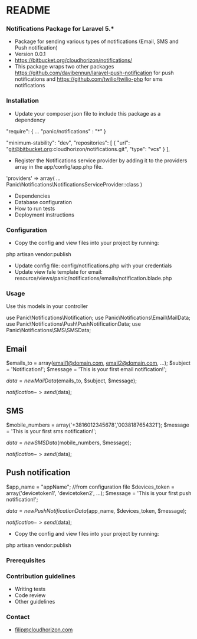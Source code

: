 # README #


### Notifications Package for Laravel 5.* ###

* Package for sending various types of notifications (Email, SMS and Push notification)
* Version 0.0.1
* https://bitbucket.org/cloudhorizon/notifications/
* This package wraps two other packages https://github.com/davibennun/laravel-push-notification for push notifications and https://github.com/twilio/twilio-php for sms notifications

### Installation ###

* Update your composer.json file to include this package as a dependency 

"require": {
    ...
    "panic/notifications" : "*"
}

"minimum-stability": "dev",
    "repositories": [
        {
            "url": "git@bitbucket.org:cloudhorizon/notifications.git",
            "type": "vcs"
        }
    ],
* Register the Notifications service provider by adding it to the providers array in the app/config/app.php file.

'providers' => array(
    ...
    Panic\Notifications\NotificationsServiceProvider::class
)
* Dependencies
* Database configuration
* How to run tests
* Deployment instructions

### Configuration ###

* Copy the config and view files into your project by running:

php artisan vendor:publish

* Update config file: config/notifications.php with your credentials
* Update view fale template for email: resource/views/panic/notifications/emails/notification.blade.php

### Usage ###

Use this models in your controller

use Panic\Notifications\Notification;
use Panic\Notifications\Email\MailData;
use Panic\Notifications\Push\PushNotificationData;
use Panic\Notifications\SMS\SMSData;

## Email ##

$emails_to = array(email1@domain.com, email2@domain.com, ...);
$subject = 'Notification!';
$message = 'This is your first email notification!';

$data = new MailData($emails_to, $subject, $message);

$notification->send($data);

## SMS ##

$mobile_numbers = array('+3816012345678','0038187654321');
$message = 'This is your first sms notification!';

$data = new SMSData($mobile_numbers, $message);

$notification->send($data);

## Push notification ##

$app_name = "appName"; //from configuration file
$devices_token = array('devicetoken1', 'devicetoken2', ...);
$message = 'This is your first push notification!';

$data = new PushNotificationData($app_name, $devices_token, $message);

$notification->send($data);

* Copy the config and view files into your project by running:

php artisan vendor:publish

### Prerequisites ###



### Contribution guidelines ###

* Writing tests
* Code review
* Other guidelines

### Contact ###

* filip@cloudhorizon.com